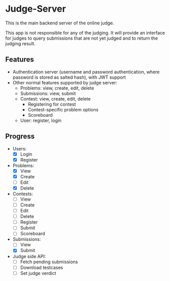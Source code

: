 # Judge-Server

This is the main backend server of the online judge.

This app is not responsible for any of the judging. It will provide an interface for judges to query submissions that are not yet judged and to return the judging result.

## Features

- Authentication server (username and password authentication, where password is stored as salted hash), with JWT support
- Other normal features supported by judge server:
    - Problems: view, create, edit, delete
    - Submissions: view, submit
    - Contest: view, create, edit, delete
        - Registering for contest
        - Contest-specific problem options
        - Scoreboard
    - User: register, login

## Progress

- Users:
    - [X] Login
    - [X] Register
- Problems:
    - [X] View
    - [X] Create
    - [ ] Edit
    - [X] Delete
- Contests:
    - [ ] View
    - [ ] Create
    - [ ] Edit
    - [ ] Delete
    - [ ] Register
    - [ ] Submit
    - [ ] Scoreboard
- Submissions:
    - [ ] View
    - [X] Submit
- Judge side API:
    - [ ] Fetch pending submissions
    - [ ] Download testcases
    - [ ] Set judge verdict
